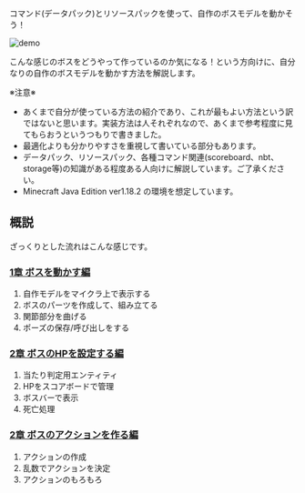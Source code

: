 
コマンド(データパック)とリソースパックを使って、自作のボスモデルを動かそう！  

![demo](https://github.com/Keeema-1/CustomModelEntity/blob/main/materials/1.gif)

こんな感じのボスをどうやって作っているのか気になる！という方向けに、自分なりの自作のボスモデルを動かす方法を解説します。  

※注意※  
 - あくまで自分が使っている方法の紹介であり、これが最もよい方法という訳ではないと思います。実装方法は人それぞれなので、あくまで参考程度に見てもらおうというつもりで書きました。  
 - 最適化よりも分かりやすさを重視して書いている部分もあります。  
 - データパック、リソースパック、各種コマンド関連(scoreboard、nbt、storage等)の知識がある程度ある人向けに解説しています。ご了承ください。  
 - Minecraft Java Edition ver1.18.2 の環境を想定しています。

## 概説

ざっくりとした流れはこんな感じです。

### [1章 ボスを動かす編](https://github.com/Keeema-1/CustomModelEntity/blob/main/lectures/lec1.md)

1. 自作モデルをマイクラ上で表示する
2. ボスのパーツを作成して、組み立てる
3. 関節部分を曲げる
4. ポーズの保存/呼び出しをする

### [2章 ボスのHPを設定する編](https://github.com/Keeema-1/CustomModelEntity/blob/main/lectures/lec2.md)

1. 当たり判定用エンティティ
2. HPをスコアボードで管理
3. ボスバーで表示
4. 死亡処理

### [2章 ボスのアクションを作る編](https://github.com/Keeema-1/CustomModelEntity/blob/main/lectures/lec3.md)

1. アクションの作成
2. 乱数でアクションを決定
3. アクションのもろもろ
